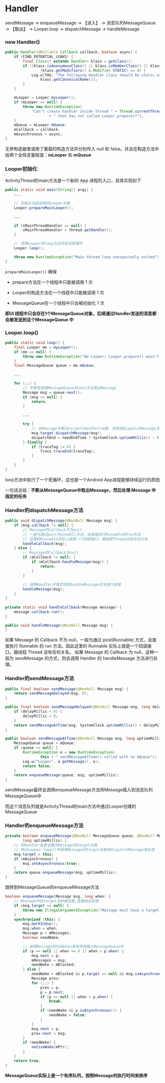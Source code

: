 # Handler

sendMessage → enqueueMessage → 【进入】 → 消息队列MessageQueue → 【取出】 → Looper.loop → dispatchMessage → handleMessage

### new Handler()

```java
public Handler(@Nullable Callback callback, boolean async) {
    if (FIND_POTENTIAL_LEAKS) {
        final Class<? extends Handler> klass = getClass();
        if ((klass.isAnonymousClass() || klass.isMemberClass() || klass.isLocalClass()) &&
                (klass.getModifiers() & Modifier.STATIC) == 0) {
            Log.w(TAG, "The following Handler class should be static or leaks might occur: " +
                klass.getCanonicalName());
        }
    }

    mLooper = Looper.myLooper();
    if (mLooper == null) {
        throw new RuntimeException(
            "Can't create handler inside thread " + Thread.currentThread()
                    + " that has not called Looper.prepare()");
    }
    mQueue = mLooper.mQueue;
    mCallback = callback;
    mAsynchronous = async;
}
```

无参构造器里调用了重载的构造方法并分别传入 null 和 false。并且在构造方法中给两个全局变量赋值：**mLooper** 和 **mQueue**

### Looper初始化

ActivityThread的main方法是一个新的 App 进程的入口，具体实现如下

```java
public static void main(String[] args) {
    ...

    // 初始化当前进程的Looper对象
    Looper.prepareMainLooper();

    ...

    if (sMainThreadHandler == null) {
        sMainThreadHandler = thread.getHandler();
    }

    // 调用Looper的loop方法开启无限循环
    Looper.loop();

    throw new RuntimeException("Main thread loop unexpectedly exited");
}
```

`prepareMainLooper()` 确保

- prepare方法在一个线程中只能被调用 1 次

- Looper的构造方法在一个线程中只能被调用 1 次

- MessageQueue在一个线程中只会被初始化 1 次

**即UI 线程中只会存在1个MessageQueue对象，后续通过Handler发送的消息都会被发送到这个MessageQueue 中**

### Looper.loop()

```java
public static void loop() {
    final Looper me = myLooper();
    if (me == null) {
        throw new RuntimeException("No Looper; Looper.prepare() wasn't called on this thread.");
    }
    final MessageQueue queue = me.mQueue;

    ...

    for (;;) {
        // 不断地调用MessageQueue的next方法取出Message
        Message msg = queue.next();
        if (msg == null) {
            return;
        }

        ...

        try {
            // 从Message中取出target(Handler)对象，调用其dispatchMessage方法处理Message自身
            msg.target.dispatchMessage(msg);
            dispatchEnd = needEndTime ? SystemClock.uptimeMillis() : 0;
        } finally {
            if (traceTag != 0) {
                Trace.traceEnd(traceTag);
            }
        }
    }
}
```

loop方法中执行了一个死循环，这也是一个Android App进程能够持续运行的原因

一句话总结：**不断从MessageQueue中取出Message，然后处理 Message 中指定的任务**

### Handler的dispatchMessage方法

```java
public void dispatchMessage(@NonNull Message msg) {
    if (msg.callback != null) {
        // Message的Callback不为null
        // 一般为通过post(Runnabl)方式，会直接执行Runnable的run方法
        // 这里的Runnable实际上就是一个回调接口，跟线程Thread没有任何关系
        handleCallback(msg);
    } else {
        // Message的Callback为null
        if (mCallback != null) {
            if (mCallback.handleMessage(msg)) {
                return;
            }
        }
        
        // 调用Handler子类实现的handleMessage方法进行处理
        handleMessage(msg);
    }
}

private static void handleCallback(Message message) {
    message.callback.run();
}

public void handleMessage(@NonNull Message msg) {
}
```

如果 Message 的 Callback 不为 null，一般为通过 post(Runnable) 方式，会直接执行 Runnable 的 run 方法。因此这里的 Runnable 实际上就是一个回调接口，跟线程 Thread 没有任何关系。
如果 Message 的 Callback 为 null，这种一般为 sendMessage 的方式，则会调用 Handler 的 handleMessage 方法进行处理。

### Handler的sendMessage方法

```java
public final boolean sendMessage(@NonNull Message msg) {
    return sendMessageDelayed(msg, 0);
}
```

```java
public final boolean sendMessageDelayed(@NonNull Message msg, long delayMillis) {
    if (delayMillis < 0) {
        delayMillis = 0;
    }
    return sendMessageAtTime(msg, SystemClock.uptimeMillis() + delayMillis);
}
```

```java
public boolean sendMessageAtTime(@NonNull Message msg, long uptimeMillis) {
    MessageQueue queue = mQueue;
    if (queue == null) {
        RuntimeException e = new RuntimeException(
                this + " sendMessageAtTime() called with no mQueue");
        Log.w("Looper", e.getMessage(), e);
        return false;
    }
    return enqueueMessage(queue, msg, uptimeMillis);
}
```

sendMessage最终会调用enqueueMessage方法将Message插入到消息队列MessageQueue中

而这个消息队列就是ActivityThread的main方法中通过Looper创建的MessageQueue

### Handler的enqueueMessage方法

```java
private boolean enqueueMessage(@NonNull MessageQueue queue, @NonNull Message msg,
        long uptimeMillis) {
    // 将Handler自身设置为Message的target对象
    // 所以Looper.loop()中调用Message的target对象的dispatchMessage来处理
    msg.target = this;
    if (mAsynchronous) {
        msg.setAsynchronous(true);
    }
    return queue.enqueueMessage(msg, uptimeMillis);
}
```

跳转到MessageQueue的enqueueMessage方法

```java
boolean enqueueMessage(Message msg, long when) {
    // Message中的target没有被设置,直接抛出异常
    if (msg.target == null) {
        throw new IllegalArgumentException("Message must have a target.");
    }
    synchronized (this) {
        msg.markInUse();
        msg.when = when;
        Message p = mMessages;
        boolean needWake;

        // 按照Message的时间when来有序地插入MessageQueue中
        if (p == null || when == 0 || when < p.when) {
            msg.next = p;
            mMessages = msg;
            needWake = mBlocked;
        } else {
            needWake = mBlocked && p.target == null && msg.isAsynchronous();
            Message prev;
            for (;;) {
                prev = p;
                p = p.next;
                if (p == null || when < p.when) {
                    break;
                }
				if (needWake && p.isAsynchronous()) {
                    needWake = false;
                }
            }
            msg.next = p;
            prev.next = msg;
        }
        if (needWake) {
            nativeWake(mPtr);
        }
    }
    return true;
}
```

**MessageQueue实际上是一个有序队列，按照Message的执行时间来排序**

